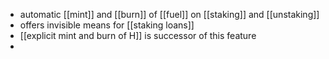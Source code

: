- automatic [[mint]] and [[burn]] of [[fuel]] on [[staking]] and [[unstaking]]
- offers invisible means for [[staking loans]]
- [[explicit mint and burn of H]] is successor of this feature
-